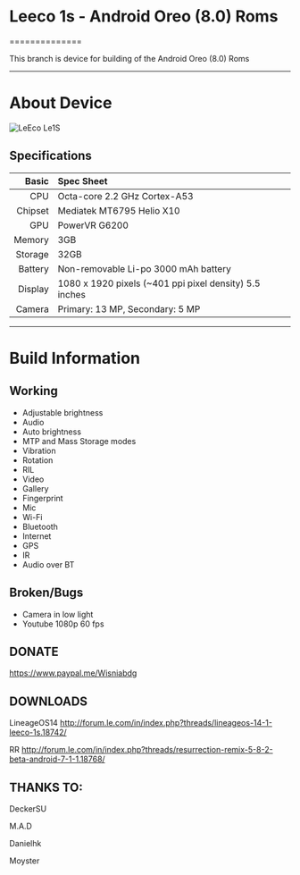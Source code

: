 # Leeco 1s - Android Oreo (8.0) Roms
==============

This branch is device for building of the Android Oreo (8.0) Roms

---

# About Device

![LeEco Le1S](http://cdn2.gsmarena.com/vv/pics/leeco/letv-le-1s-1.jpg "LeEco Le1S")


## Specifications


Basic   | Spec Sheet
-------:|:-------------------------
CPU     | Octa-core 2.2 GHz Cortex-A53
Chipset | Mediatek MT6795 Helio X10
GPU     | PowerVR G6200
Memory  | 3GB 
Storage | 32GB
Battery | Non-removable Li-po 3000 mAh battery
Display | 1080 x 1920 pixels (~401 ppi pixel density) 5.5 inches
Camera  | Primary: 13 MP, Secondary: 5 MP

---

# Build Information

## Working
* Adjustable brightness
* Audio
* Auto brightness
* MTP and Mass Storage modes
* Vibration
* Rotation
* RIL
* Video
* Gallery
* Fingerprint
* Mic
* Wi-Fi
* Bluetooth
* Internet
* GPS
* IR
* Audio over BT

## Broken/Bugs
* Camera in low light
* Youtube 1080p 60 fps

## DONATE

https://www.paypal.me/Wisniabdg

## DOWNLOADS

LineageOS14 http://forum.le.com/in/index.php?threads/lineageos-14-1-leeco-1s.18742/

RR http://forum.le.com/in/index.php?threads/resurrection-remix-5-8-2-beta-android-7-1-1.18768/

## THANKS TO:

DeckerSU

M.A.D

Danielhk

Moyster
